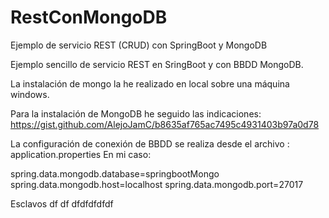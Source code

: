 # RestConMongoDB
Ejemplo de servicio REST (CRUD) con SpringBoot y MongoDB

Ejemplo sencillo de servicio REST en SringBoot y con BBDD MongoDB.

La instalación de mongo la he realizado en local sobre una máquina windows.

Para la instalación de MongoDB he seguido las indicaciones:
https://gist.github.com/AlejoJamC/b8635af765ac7495c4931403b97a0d78

La configuración de conexión de  BBDD se realiza desde el archivo : application.properties
En mi caso:

spring.data.mongodb.database=springbootMongo
spring.data.mongodb.host=localhost
spring.data.mongodb.port=27017

Esclavos
df
df
dfdfdfdfdf

